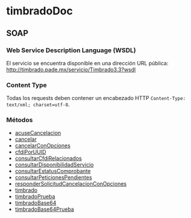 # timbradoDoc

## SOAP


### Web Service Description Language (WSDL)

El servicio se encuentra disponible en una dirección URL pública:
http://timbrado.pade.mx/servicio/Timbrado3.3?wsdl

### Content Type 

Todas los requests deben contener un encabezado HTTP `Content-Type: text/xml; charset=utf-8`.

### Métodos

* [acuseCancelacion](https://github.com/MarthaRiveraV/timbradoDoc/blob/master/Metodos/acuseCancelacion.md)
* [cancelar](https://github.com/MarthaRiveraV/timbradoDoc/blob/master/Metodos/cancelar.md)
* [cancelarConOpciones](https://github.com/MarthaRiveraV/timbradoDoc/blob/master/Metodos/cancelarConOpciones.md)
* [cfdiPorUUID](https://github.com/MarthaRiveraV/timbradoDoc/blob/master/Metodos/cfdiPorUUID.md)
* [consultarCfdiRelacionados](https://github.com/MarthaRiveraV/timbradoDoc/blob/master/Metodos/consultarCfdiRelacionados.md)
* [consultarDisponibilidadServicio](https://github.com/MarthaRiveraV/timbradoDoc/blob/master/Metodos/consultarDisponibilidadServicio.md)
* [consultarEstatusComprobante](https://github.com/MarthaRiveraV/timbradoDoc/blob/master/Metodos/consultarEstatusComprobante.md)
* [consultarPeticionesPendientes](https://github.com/MarthaRiveraV/timbradoDoc/blob/master/Metodos/consultarPeticionesPendientes.md)
* [responderSolicitudCancelacionConOpciones](https://github.com/MarthaRiveraV/timbradoDoc/blob/master/Metodos/responderSolicitudCancelacionConOpciones.md)
* [timbrado](https://github.com/MarthaRiveraV/timbradoDoc/blob/master/Metodos/timbrado.md)
* [timbradoPrueba](https://github.com/MarthaRiveraV/timbradoDoc/blob/master/Metodos/timbradoPrueba.md)
* [timbradoBase64](https://github.com/MarthaRiveraV/timbradoDoc/blob/master/Metodos/timbradoBase64.md)
* [timbradoBase64Prueba](https://github.com/MarthaRiveraV/timbradoDoc/blob/master/Metodos/timbradoBase64Prueba.md)



